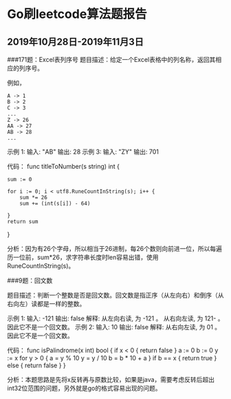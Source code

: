 # Go刷leetcode算法题报告

## 2019年10月28日-2019年11月3日

###171题：Excel表列序号
题目描述：给定一个Excel表格中的列名称，返回其相应的列序号。

例如，

    A -> 1
    B -> 2
    C -> 3
    ...
    Z -> 26
    AA -> 27
    AB -> 28 
    ...
示例 1:
输入: "AB"
输出: 28
示例 3:
输入: "ZY"
输出: 701

代码：
func titleToNumber(s string) int {
    
    sum := 0
    
    for i := 0; i < utf8.RuneCountInString(s); i++ {
        sum *= 26
        sum += (int(s[i]) - 64)
        
    }
    return sum
}

分析：因为有26个字母，所以相当于26进制，每26个数则向前进一位，所以每遍历一位前，sum*26，求字符串长度时len容易出错，使用RuneCountInString(s)。


###9题：回文数

题目描述：判断一个整数是否是回文数。回文数是指正序（从左向右）和倒序（从右向左）读都是一样的整数。

示例 1:
输入: -121
输出: false
解释: 从左向右读, 为 -121 。 从右向左读, 为 121- 。因此它不是一个回文数。
示例 2:
输入: 10
输出: false
解释: 从右向左读, 为 01 。因此它不是一个回文数。


代码：
func isPalindrome(x int) bool {
    if x < 0 {
        return false
    }
    a := 0
    b := 0
    y := x
    for  y > 0 {
        a = y % 10
        y = y / 10
        b = b * 10 + a
    }
    if b == x {
        return true
    } else {
        return false
    }
}

分析：本题思路是先将x反转再与原数比较，如果是java，需要考虑反转后超出int32位范围的问题，另外就是go的格式容易出现的问题。